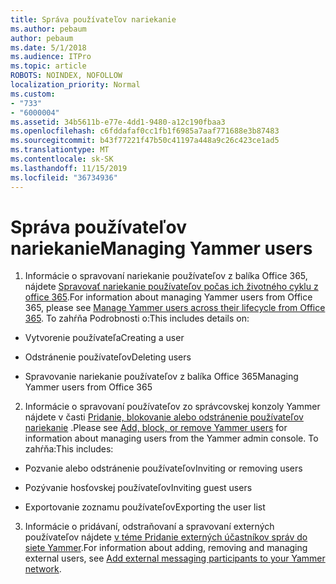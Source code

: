 ```yaml
---
title: Správa používateľov nariekanie
ms.author: pebaum
author: pebaum
ms.date: 5/1/2018
ms.audience: ITPro
ms.topic: article
ROBOTS: NOINDEX, NOFOLLOW
localization_priority: Normal
ms.custom:
- "733"
- "6000004"
ms.assetid: 34b5611b-e77e-4dd1-9480-a12c190fbaa3
ms.openlocfilehash: c6fddafaf0cc1fb1f6985a7aaf771688e3b87483
ms.sourcegitcommit: b43f77221f47b50c41197a448a9c26c423ce1ad5
ms.translationtype: MT
ms.contentlocale: sk-SK
ms.lasthandoff: 11/15/2019
ms.locfileid: "36734936"
---
```

# <a name="managing-yammer-users"></a><span data-ttu-id="d4695-102">Správa používateľov nariekanie</span><span class="sxs-lookup"><span data-stu-id="d4695-102">Managing Yammer users</span></span>

1. <span data-ttu-id="d4695-103">Informácie o spravovaní nariekanie používateľov z balíka Office 365, nájdete [Spravovať nariekanie používateľov počas ich životného cyklu z office 365](https://docs.microsoft.com/yammer/manage-yammer-users/manage-users-across-their-lifecycle).</span><span class="sxs-lookup"><span data-stu-id="d4695-103">For information about managing Yammer users from Office 365, please see [Manage Yammer users across their lifecycle from Office 365](https://docs.microsoft.com/yammer/manage-yammer-users/manage-users-across-their-lifecycle).</span></span> <span data-ttu-id="d4695-104">To zahŕňa Podrobnosti o:</span><span class="sxs-lookup"><span data-stu-id="d4695-104">This includes details on:</span></span>

  - <span data-ttu-id="d4695-105">Vytvorenie používateľa</span><span class="sxs-lookup"><span data-stu-id="d4695-105">Creating a user</span></span>

  - <span data-ttu-id="d4695-106">Odstránenie používateľov</span><span class="sxs-lookup"><span data-stu-id="d4695-106">Deleting users</span></span>

  - <span data-ttu-id="d4695-107">Spravovanie nariekanie používateľov z balíka Office 365</span><span class="sxs-lookup"><span data-stu-id="d4695-107">Managing Yammer users from Office 365</span></span>

2. <span data-ttu-id="d4695-108">Informácie o spravovaní používateľov zo správcovskej konzoly Yammer nájdete v časti [Pridanie, blokovanie alebo odstránenie používateľov nariekanie](http://alchemyportal.azurewebsites.net/Rule/ManageYammer%20users%20across%20their%20lifecycle%20from%20Office%20365) .</span><span class="sxs-lookup"><span data-stu-id="d4695-108">Please see [Add, block, or remove Yammer users](http://alchemyportal.azurewebsites.net/Rule/ManageYammer%20users%20across%20their%20lifecycle%20from%20Office%20365) for information about managing users from the Yammer admin console.</span></span> <span data-ttu-id="d4695-109">To zahŕňa:</span><span class="sxs-lookup"><span data-stu-id="d4695-109">This includes:</span></span>

  - <span data-ttu-id="d4695-110">Pozvanie alebo odstránenie používateľov</span><span class="sxs-lookup"><span data-stu-id="d4695-110">Inviting or removing users</span></span>

  - <span data-ttu-id="d4695-111">Pozývanie hosťovskej používateľov</span><span class="sxs-lookup"><span data-stu-id="d4695-111">Inviting guest users</span></span>

  - <span data-ttu-id="d4695-112">Exportovanie zoznamu používateľov</span><span class="sxs-lookup"><span data-stu-id="d4695-112">Exporting the user list</span></span>

3. <span data-ttu-id="d4695-113">Informácie o pridávaní, odstraňovaní a spravovaní externých používateľov nájdete [v téme Pridanie externých účastníkov správ do siete Yammer](https://docs.microsoft.com/yammer/work-with-external-users/add-external-participants).</span><span class="sxs-lookup"><span data-stu-id="d4695-113">For information about adding, removing and managing external users, see [Add external messaging participants to your Yammer network](https://docs.microsoft.com/yammer/work-with-external-users/add-external-participants).</span></span>
